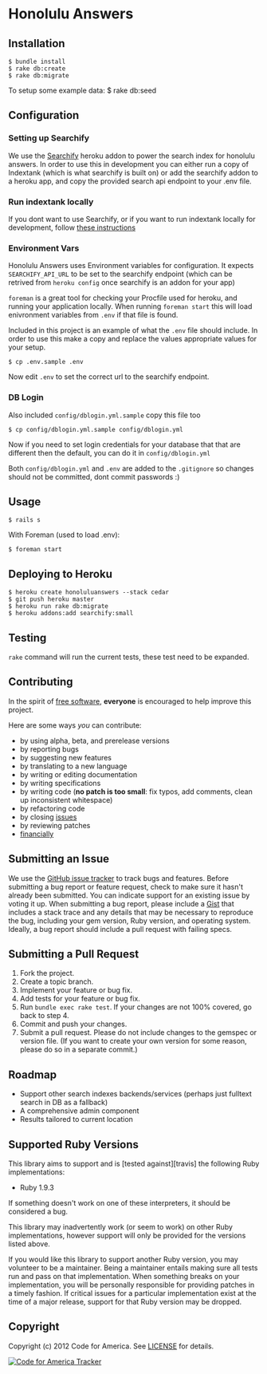 # Honolulu Answers

## Installation

    $ bundle install
    $ rake db:create
    $ rake db:migrate

To setup some example data:
    $ rake db:seed  

## Configuration

### Setting up Searchify

We use the [Searchify](https://addons.heroku.com/searchify) heroku addon to power the search index for honolulu answers. In order to use this in development you can either run a copy of Indextank (which is what searchify is built on) or add the searchify addon to a heroku app, and copy the provided search api endpoint to your .env file.


### Run indextank locally

If you dont want to use Searchify, or if you want to run indextank locally for development, follow [these instructions](https://github.com/codeforamerica/honolulu_answers/tree/master/indextank)


### Environment Vars

Honolulu Answers uses Environment variables for configuration. It expects `SEARCHIFY_API_URL` to be set to the searchify endpoint (which can be retrived from `heroku config` once searchify is an addon for your app)

`foreman` is a great tool for checking your Procfile used for heroku, and running your application locally. When running `foreman start` this will load enivronment variables from `.env` if that file is found.  

Included in this project is an example of what the `.env` file should include. In order to use this make a copy and replace the values appropriate values for your setup.

    $ cp .env.sample .env

Now edit `.env` to set the correct url to the searchify endpoint.

### DB Login

Also included `config/dblogin.yml.sample` copy this file too

    $ cp config/dblogin.yml.sample config/dblogin.yml

Now if you need to set login credentials for your database that that are different then the default, you can do it in `config/dblogin.yml`

Both `config/dblogin.yml` and `.env` are added to the `.gitignore` so changes should not be committed, dont commit passwords :)


## Usage
    
    $ rails s

With Foreman (used to load .env):
    
    $ foreman start

## Deploying to Heroku
    
    $ heroku create honoluluanswers --stack cedar
    $ git push heroku master
    $ heroku run rake db:migrate
    $ heroku addons:add searchify:small

## Testing

`rake` command will run the current tests, these test need to be expanded.

## Contributing
In the spirit of [free software][free-sw], **everyone** is encouraged to help
improve this project.

[free-sw]: http://www.fsf.org/licensing/essays/free-sw.html

Here are some ways *you* can contribute:

* by using alpha, beta, and prerelease versions
* by reporting bugs
* by suggesting new features
* by translating to a new language
* by writing or editing documentation
* by writing specifications
* by writing code (**no patch is too small**: fix typos, add comments, clean up
  inconsistent whitespace)
* by refactoring code
* by closing [issues][]
* by reviewing patches
* [financially][]

[issues]: https://github.com/codeforamerica/honolulu_answers/issues
[financially]: https://secure.codeforamerica.org/page/contribute

## Submitting an Issue
We use the [GitHub issue tracker][issues] to track bugs and features. Before
submitting a bug report or feature request, check to make sure it hasn't
already been submitted. You can indicate support for an existing issue by
voting it up. When submitting a bug report, please include a [Gist][] that
includes a stack trace and any details that may be necessary to reproduce the
bug, including your gem version, Ruby version, and operating system. Ideally, a
bug report should include a pull request with failing specs.

[gist]: https://gist.github.com/

## Submitting a Pull Request
1. Fork the project.
2. Create a topic branch.
3. Implement your feature or bug fix.
4. Add tests for your feature or bug fix.
5. Run `bundle exec rake test`. If your changes are not 100% covered, go back
   to step 4.
6. Commit and push your changes.
7. Submit a pull request. Please do not include changes to the gemspec or
   version file. (If you want to create your own version for some reason,
   please do so in a separate commit.)

## Roadmap
* Support other search indexes backends/services (perhaps just fulltext search in DB as a fallback)
* A comprehensive admin component
* Results tailored to current location

## Supported Ruby Versions
This library aims to support and is [tested against][travis] the following Ruby
implementations:

 * Ruby 1.9.3

If something doesn't work on one of these interpreters, it should be considered
a bug.

This library may inadvertently work (or seem to work) on other Ruby
implementations, however support will only be provided for the versions listed
above.

If you would like this library to support another Ruby version, you may
volunteer to be a maintainer. Being a maintainer entails making sure all tests
run and pass on that implementation. When something breaks on your
implementation, you will be personally responsible for providing patches in a
timely fashion. If critical issues for a particular implementation exist at the
time of a major release, support for that Ruby version may be dropped.

## Copyright
Copyright (c) 2012 Code for America. See [LICENSE][] for details.

[license]: https://github.com/codeforamerica/cfa_template/blob/master/LICENSE.mkd

[![Code for America Tracker](http://stats.codeforamerica.org/codeforamerica/honolulu_answers.png)][tracker]

[tracker]: http://stats.codeforamerica.org/projects/honolulu_answers
